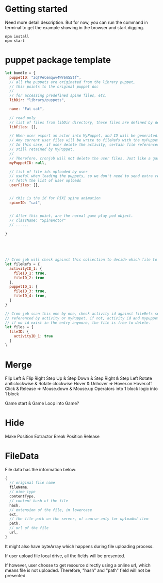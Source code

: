 # Getting started

Need more detail description. But for now, you can run the command in terminal to get the example showing in the browser and start digging.

```
npm install
npm start
```

# puppet package template
```javascript
let bundle = {
  puppetID: "zqTVeCemqwv4Wr6A55tf",
  // all the puppets are originated from the library puppet,
  // this points to the original puppet doc
  // 
  // for accessing predefined spine files, etc.
  libDir: "library/puppets",

  name: "Fat cat",
  
  // read only
  // list of files from libDir directory, these files are defined by default, officially.
  libFiles: [],

  // When user export an actor into MyPuppet, and ID will be generated.
  // Any current user files will be write to fileRefs with the myPuppetID as key.
  // In this case, if user delete the activity, certain file references will
  // still retained by MyPuppet. 
  //
  // Therefore, cronjob will not delete the user files. Just like a garbage collection process... 
  myPuppetID: null,

  // list of file ids uploaded by user
  // useful when loading the puppets, so we don't need to send extra request to
  // fetch the list of user uploads
  userFiles: [],


  // this is the id for PIXI spine animation  
  spineID: "cat",


  // After this point, are the normal game play pod object.
  // className: "SpineActor" 
  // ......
  
}





// Cron job will check against this collection to decide which file to remove
let fileRefs = {
  activityID_1: {
    fileID_1: true,
    fileID_2: true
  },
  puppetID_1: {
    fileID_3: true,
    fileID_4: true,
  }
}

// Cron job scan this one by one, check activity id against fileRefs see whether this file is really
// referenced by activity or myPuppet, if not, activity id and mypuppet id will be removed.
// if no id exist in the entry anymore, the file is free to delete.
let files = {
  fileID: {
    activityID_1: true
  }
}
```

# Merge
Flip Left & Flip Right
Step Up & Step Down & Step Right & Step Left
Rotate aniticlockwise & Rotate clockwise
Hover & Unhover => Hover.on Hover.off
Click & Release => Mouse.down & Mouse.up
Operators into 1 block
logic into 1 block

Game start & Game Loop into Game?

# Hide
Make Position
Extractor
Break Position
Release

# FileData
File data has the information below:
```javascript
{
  // original file name
  fileName,
  // mime type
  contentType,
  // content hash of the file
  hash,
  // extension of the file, in lowercase
  ext,
  // the file path on the server, of course only for uploaded item
  path,
  // url of the file
  url,
}

```
It might also have byteArray which happens during file uploading process.

If user upload file local drive, all the fields will be presented. 

If however, user choose to get resource directly using a online url, which means file is not uploaded. Therefore, "hash" and "path" field will not be presented.